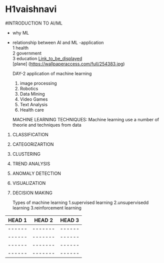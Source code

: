 # H1vaishnavi

#INTRODUCTION TO AI/ML  
- why ML  
- relationship between AI and ML
-application  
1 health  
2 government  
3 education
 [Link_to_be_displayed](https://www.google.com/)  
[plane]
(https://wallpaperaccess.com/full/254383.jpg)

  DAY-2
  application of machine learning
  1. image processing
  2. Robotics
  3. Data Mining
  4. Video Games
  5. Text Analysis
  6. Health care
     
   MACHINE LEARNING TECHNIQUES:
   Machine learning use a number of theorie and techniques from data

1. CLASSIFICATION
2. CATEGORIZARTION
3. CLUSTERING
4. TREND ANALYSIS
5. ANOMALY DETECTION
6. VISUALIZATION
7. DECISION MAKING

   
   Types of machine learning
   1.supervised learning
   2.unsupervisedd learning
   3.reinforcement learning
   
|HEAD 1| HEAD 2|HEAD 3|
|------|-------|------|
|------|-------|------|
|------|-------|------|
|------|-------|------|
|------|-------|------|


